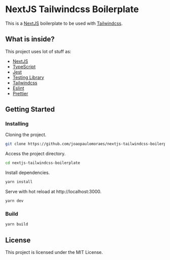 # NextJS Tailwindcss Boilerplate

This is a [NextJS](https://nextjs.org) boilerplate to be used with [Tailwindcss](https://tailwindcss.com).

## What is inside?

This project uses lot of stuff as:

- [NextJS](https://nextjs.org)
- [TypeScript](https://www.typescriptlang.org)
- [Jest](https://jestjs.io)
- [Testing Library](https://testing-library.com)
- [Tailwindcss](https://tailwindcss.com)
- [Eslint](https://eslint.org)
- [Prettier](https://prettier.io)

## Getting Started

### Installing

Cloning the project.

```bash
git clone https://github.com/joaopaulomoraes/nextjs-tailwindcss-boilerplate.git nextjs-tailwindcss-boilerplate
```

Access the project directory.

```bash
cd nextjs-tailwindcss-boilerplate
```

Install dependencies.

```bash
yarn install
```

Serve with hot reload at http://localhost:3000.

```bash
yarn dev
```

### Build

```bash
yarn build
```

## License

This project is licensed under the MIT License.
